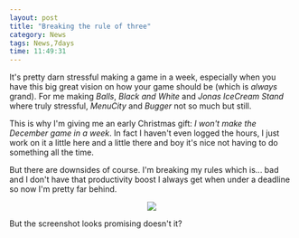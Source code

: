 ```yaml
---
layout: post
title: "Breaking the rule of three"
category: News
tags: News,7days
time: 11:49:31
---
```

It's pretty darn stressful making a game in a week, especially when you have this big great vision on how your game should be (which is *always* grand). For me making *Balls*, *Black and White* and *Jonas IceCream Stand* where truly stressful, *MenuCity* and *Bugger* not so much but still.

This is why I'm giving me an early Christmas gift: *I won't make the December game in a week*. In fact I haven't even logged the hours, I just work on it a little here and a little there and boy it's nice not having to do something all the time.

But there are downsides of course. I'm breaking my rules which is... bad and I don't have that productivity boost I always get when under a deadline so now I'm pretty far behind.

<center><img src="http://madeoftree.net/media/images/pow.png" /></center>

But the screenshot looks promising doesn't it?

